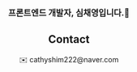 ### <p align="center">프론트엔드 개발자, 심채영입니다.🥰</p>

<div align="center">
<h2>Contact</h2>
<p align="center">✉️ cathyshim222@naver.com</p>
</div>
